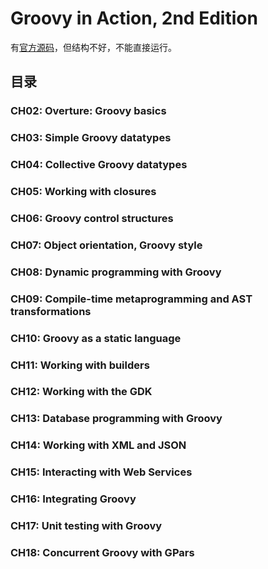 # Groovy in Action, 2nd Edition

有[官方源码][1]，但结构不好，不能直接运行。

## 目录
### CH02: Overture: Groovy basics
### CH03: Simple Groovy datatypes
### CH04: Collective Groovy datatypes
### CH05: Working with closures
### CH06: Groovy control structures
### CH07: Object orientation, Groovy style
### CH08: Dynamic programming with Groovy
### CH09: Compile-time metaprogramming and AST transformations
### CH10: Groovy as a static language
### CH11: Working with builders
### CH12: Working with the GDK
### CH13: Database programming with Groovy
### CH14: Working with XML and JSON
### CH15: Interacting with Web Services
### CH16: Integrating Groovy
### CH17: Unit testing with Groovy
### CH18: Concurrent Groovy with GPars
### 

[1]: https://github.com/Dierk/GroovyInAction
